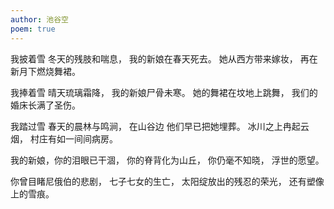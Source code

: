 ```yaml
---
author: 池谷空
poem: true
---
```

我披着雪 冬天的残肢和喘息，
我的新娘在春天死去。
她从西方带来嫁妆，
再在新月下燃烧舞裙。

我捧着雪 晴天琉璃霜降，
我的新娘尸骨未寒。
她的舞裙在坟地上跳舞，
我们的婚床长满了圣伤。

我踏过雪 春天的晨林与鸣涧，
在山谷边 他们早已把她埋葬。
冰川之上冉起云烟，
村庄有如一间间病房。

我的新娘，你的泪眼已干涸，
你的脊背化为山丘，
你仍毫不知晓，
浮世的愿望。

你曾目睹尼俄伯的悲剧，
七子七女的生亡，
太阳绽放出的残忍的荣光，
还有塑像上的雪痕。
